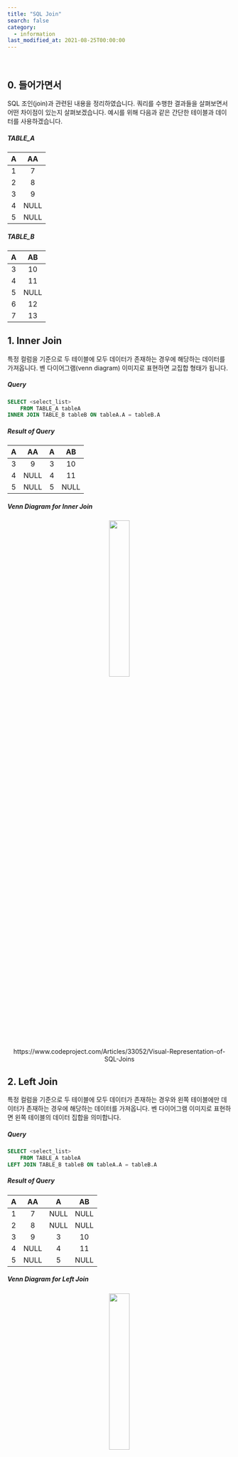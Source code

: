 ```yaml
---
title: "SQL Join"
search: false
category:
  - information
last_modified_at: 2021-08-25T00:00:00
---
```


<br/>

## 0. 들어가면서

SQL 조인(join)과 관련된 내용을 정리하였습니다. 
쿼리를 수행한 결과들을 살펴보면서 어떤 차이점이 있는지 살펴보겠습니다. 
예시를 위해 다음과 같은 간단한 테이블과 데이터를 사용하겠습니다.

##### TABLE_A

| A | AA |
|:---:|:---:|
| 1 | 7 |
| 2 | 8 |
| 3 | 9 |
| 4 | NULL |
| 5 | NULL |

##### TABLE_B

| A | AB |
|:---:|:---:|
| 3 | 10 |
| 4 | 11 |
| 5 | NULL |
| 6 | 12 |
| 7 | 13 |

## 1. Inner Join

특정 컬럼을 기준으로 두 테이블에 모두 데이터가 존재하는 경우에 해당하는 데이터를 가져옵니다. 
벤 다이어그램(venn diagram) 이미지로 표현하면 교집합 형태가 됩니다.

##### Query

```sql
SELECT <select_list> 
    FROM TABLE_A tableA 
INNER JOIN TABLE_B tableB ON tableA.A = tableB.A
```

##### Result of Query

| A | AA | A | AB |
|:---:|:---:|:---:|:---:|
| 3 | 9 | 3 | 10 |
| 4 | NULL | 4 | 11 |
| 5 | NULL | 5 | NULL |

##### Venn Diagram for Inner Join

<p align="center">
    <img src="/images/sql-join-1.JPG" width="30%" class="image__border">
</p>
<center>https://www.codeproject.com/Articles/33052/Visual-Representation-of-SQL-Joins</center>

## 2. Left Join

특정 컬럼을 기준으로 두 테이블에 모두 데이터가 존재하는 경우와 왼쪽 테이블에만 데이터가 존재하는 경우에 해당하는 데이터를 가져옵니다. 
벤 다이어그램 이미지로 표현하면 왼쪽 테이블의 데이터 집합을 의미합니다.

##### Query

```sql
SELECT <select_list> 
    FROM TABLE_A tableA 
LEFT JOIN TABLE_B tableB ON tableA.A = tableB.A
```

##### Result of Query

| A | AA | A | AB |
|:---:|:---:|:---:|:---:|
| 1 | 7 | NULL | NULL |
| 2 | 8 | NULL | NULL |
| 3 | 9 | 3 | 10 |
| 4 | NULL | 4 | 11 |
| 5 | NULL | 5 | NULL |

##### Venn Diagram for Left Join

<p align="center">
    <img src="/images/sql-join-2.JPG" width="30%" class="image__border">
</p>
<center>https://www.codeproject.com/Articles/33052/Visual-Representation-of-SQL-Joins</center>

## 3. Right Join

특정 컬럼을 기준으로 두 테이블에 모두 데이터가 존재하는 경우와 오른쪽 테이블에만 데이터가 존재하는 경우에 해당하는 데이터를 가져옵니다. 
벤 다이어그램 이미지로 표현하면 오른쪽 테이블의 데이터 집합을 의미합니다.

##### Query

```sql
SELECT <select_list> 
    FROM TABLE_A tableA 
RIGHT JOIN TABLE_B tableB ON tableA.A = tableB.A
```

##### Result of Query

| A | AA | A | AB |
|:---:|:---:|:---:|:---:|
| 3 | 9 | 3 | 10 |
| 4 | NULL | 4 | 11 |
| 5 | NULL | 5 | NULL |
| NULL | NULL | 6 | 12 |
| NULL | NULL | 7 | 13 |

##### Venn Diagram for Right Join

<p align="center">
    <img src="/images/sql-join-3.JPG" width="30%" class="image__border">
</p>
<center>https://www.codeproject.com/Articles/33052/Visual-Representation-of-SQL-Joins</center>

## 4. Outer Join

> Full Outer Join 혹은 Full Join 

테이블의 모든 레코드(record)들을 가져온 후 특정 컬럼을 기준으로 동일 데이터를 가지는 경우에만 연결해주고 나머지는 `NULL`로 지정합니다. 
벤 다이어그램 이미지로 표현하면 두 테이블의 전체 데이터 집합을 의미합니다.

##### Query

```sql
SELECT <select_list> 
    FROM TABLE_A tableA 
FULL OUTER JOIN TABLE_B tableB ON tableA.A = tableB.A
```

##### Result of Query

| A | AA | A | AB |
|:---:|:---:|:---:|:---:|
| 1 | 7 | NULL | NULL |
| 2 | 8 | NULL | NULL |
| 3 | 9 | 3 | 10 |
| 4 | NULL | 4 | 11 |
| 5 | NULL | 5 | NULL |
| NULL | NULL | 6 | 12 |
| NULL | NULL | 7 | 13 |

##### Venn Diagram for Outer Join

<p align="center">
    <img src="/images/sql-join-4.JPG" width="30%" class="image__border">
</p>
<center>https://www.codeproject.com/Articles/33052/Visual-Representation-of-SQL-Joins</center>

## 5. Left Excluding Join

> Left Join 방식에서 교집합 영역을 제거한 데이터 영역입니다.

`Left Join` 방식에서 조인 시 기준으로 사용한 컬럼 값이 오른쪽 테이블에서 `NULL`인 경우를 찾아냅니다. 
벤 다이어그램 이미지로 표현하면 왼쪽 테이블에만 존재하는 데이터 집합을 의미합니다.

##### Query

```sql
SELECT <select_list> 
    FROM TABLE_A tableA 
LEFT JOIN TABLE_B tableB ON tableA.A = tableB.A 
WHERE tableB.A IS NULL
```

##### Result of Query

| A | AA | A | AB |
|:---:|:---:|:---:|:---:|
| 1 | 7 | NULL | NULL |
| 2 | 8 | NULL | NULL |

##### Venn Diagram for Left Excluding Join

<p align="center">
    <img src="/images/sql-join-5.JPG" width="30%" class="image__border">
</p>
<center>https://www.codeproject.com/Articles/33052/Visual-Representation-of-SQL-Joins</center>

## 6. Right Excluding Join

> Right Join 방식에서 교집합 영역을 제거한 데이터 영역입니다.

Right Join 방식에서 조인 시 기준으로 사용한 컬럼 값이 왼쪽 테이블에서 `NULL`인 경우를 찾아냅니다. 
벤 다이어그램 이미지로 표현하면 오른쪽 테이블에만 존재하는 데이터 집합을 의미합니다.

##### Query

```sql
SELECT <select_list> 
    FROM TABLE_A tableA 
RIGHT JOIN TABLE_B tableB ON tableA.A = tableB.A 
WHERE tableA.A IS NULL
```

##### Result of Query

| A | AA | A | AB |
|:---:|:---:|:---:|:---:|
| NULL | NULL | 6 | 12 |
| NULL | NULL | 7 | 13 |

##### Venn Diagram for Right Excluding Join

<p align="center">
    <img src="/images/sql-join-6.JPG" width="30%" class="image__border">
</p>
<center>https://www.codeproject.com/Articles/33052/Visual-Representation-of-SQL-Joins</center>

## 7. Outer Excluding Join

> Outer Join 방식에서 교집합 영역을 제거한 데이터 영역입니다.

`Outer Join` 방식에서 조인 시 기준으로 사용한 컬럼 값이 왼쪽 테이블에서 `NULL`인 경우 혹은 오른쪽 테이블에서 `NULL`인 경우를 찾아냅니다. 
벤 다이어그램 이미지로 표현하면 두 테이블의 데이터에서 교집합 영역을 제거한 데이터 집합을 의미합니다.

##### Query

```sql
SELECT <select_list> 
    FROM TABLE_A tableA 
FULL OUTER JOIN TABLE_B tableB ON tableA.A = tableB.A 
WHERE tableA.A IS NULL OR tableB.A IS NULL
```

##### Result of Query

| A | AA | A | AB |
|:---:|:---:|:---:|:---:|
| 1 | 7 | NULL | NULL |
| 2 | 8 | NULL | NULL |
| NULL | NULL | 6 | 12 |
| NULL | NULL | 7 | 13 |

##### Venn Diagram for Outer Excluding Join

<p align="center">
    <img src="/images/sql-join-7.JPG" width="30%" class="image__border">
</p>
<center>https://www.codeproject.com/Articles/33052/Visual-Representation-of-SQL-Joins</center>

## CLOSING

포스트를 작성하면서 MySQL의 경우 `Outer Join(Full Outer Join)` 키워드를 처리하지 못 합니다. 
`UNION` 키워드를 사용하여 같은 결과를 얻을 수 있습니다. 

##### Outer Join Query in MySQL

```sql
SELECT * 
    FROM mysqldb.TABLE_A tableA 
LEFT JOIN mysqldb.TABLE_B tableB ON tableA.A = tableB.A

UNION

SELECT * 
    FROM mysqldb.TABLE_A tableA 
RIGHT JOIN mysqldb.TABLE_B tableB ON tableA.A = tableB.A;
```

##### Outer Excluding Join Query in MySQL

```sql
SELECT * 
    FROM mysqldb.TABLE_A tableA 
LEFT JOIN mysqldb.TABLE_B tableB ON tableA.A = tableB.A 
WHERE tableB.A IS NULL

UNION

SELECT * 
    FROM mysqldb.TABLE_A tableA 
RIGHT JOIN mysqldb.TABLE_B tableB ON tableA.A = tableB.A 
WHERE tableA.A IS NULL;
```

#### REFERENCE

* <https://www.codeproject.com/Articles/33052/Visual-Representation-of-SQL-Joins>
* <https://yoo-hyeok.tistory.com/98>